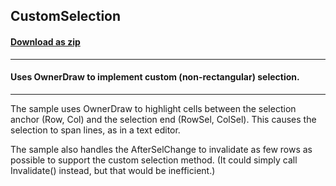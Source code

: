 ## CustomSelection
#### [Download as zip](https://grapecity.github.io/DownGit/#/home?url=https://github.com/GrapeCity/ComponentOne-WinForms-Samples/tree/master/NetFramework\FlexGrid\CS\CustomSelection)
____
#### Uses OwnerDraw to implement custom (non-rectangular) selection.
____
The sample uses OwnerDraw to highlight cells between the selection anchor (Row, Col) and the selection end (RowSel, ColSel). This causes the selection to span lines, as in a text editor. 

The sample also handles the AfterSelChange to invalidate as few rows as possible to support the custom selection method. (It could simply call Invalidate() instead, but that would be inefficient.) 